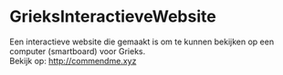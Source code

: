 # GrieksInteractieveWebsite

Een interactieve website die gemaakt is om te kunnen bekijken op een computer (smartboard) voor Grieks. <br/>
Bekijk op: http://commendme.xyz
